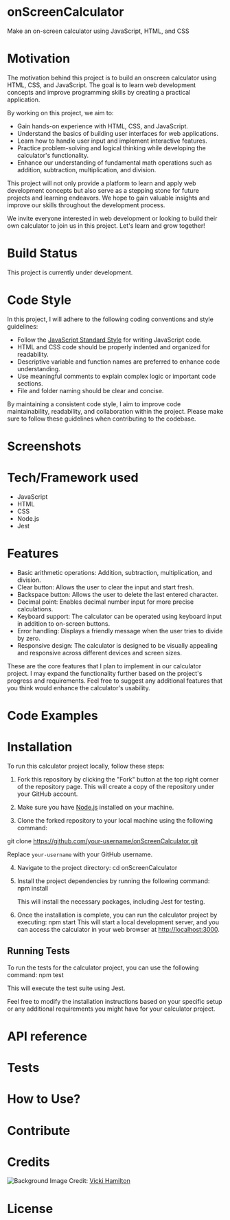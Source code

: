 # onScreenCalculator
Make an on-screen calculator using JavaScript, HTML, and CSS

# Motivation 
The motivation behind this project is to build an onscreen calculator using HTML, CSS, and JavaScript. The goal is to learn web development concepts and improve programming skills by creating a practical application.

By working on this project, we aim to:

- Gain hands-on experience with HTML, CSS, and JavaScript.
- Understand the basics of building user interfaces for web applications.
- Learn how to handle user input and implement interactive features.
- Practice problem-solving and logical thinking while developing the calculator's functionality.
- Enhance our understanding of fundamental math operations such as addition, subtraction, multiplication, and division.

This project will not only provide a platform to learn and apply web development concepts but also serve as a stepping stone for future projects and learning endeavors. We hope to gain valuable insights and improve our skills throughout the development process.

We invite everyone interested in web development or looking to build their own calculator to join us in this project. Let's learn and grow together!

# Build Status

This project is currently under development.

# Code Style
In this project, I will adhere to the following coding conventions and style guidelines:

- Follow the [JavaScript Standard Style](https://standardjs.com/) for writing JavaScript code.
- HTML and CSS code should be properly indented and organized for readability.
- Descriptive variable and function names are preferred to enhance code understanding.
- Use meaningful comments to explain complex logic or important code sections.
- File and folder naming should be clear and concise.

By maintaining a consistent code style, I aim to improve code maintainability, readability, and collaboration within the project. Please make sure to follow these guidelines when contributing to the codebase.

# Screenshots

# Tech/Framework used

- JavaScript
- HTML
- CSS
- Node.js
- Jest

# Features

- Basic arithmetic operations: Addition, subtraction, multiplication, and division.
- Clear button: Allows the user to clear the input and start fresh.
- Backspace button: Allows the user to delete the last entered character.
- Decimal point: Enables decimal number input for more precise calculations.
- Keyboard support: The calculator can be operated using keyboard input in addition to on-screen buttons.
- Error handling: Displays a friendly message when the user tries to divide by zero.
- Responsive design: The calculator is designed to be visually appealing and responsive across different devices and screen sizes.

These are the core features that I plan to implement in our calculator project. I may expand the functionality further based on the project's progress and requirements. Feel free to suggest any additional features that you think would enhance the calculator's usability.

# Code Examples

# Installation
To run this calculator project locally, follow these steps:

1. Fork this repository by clicking the "Fork" button at the top right corner of the repository page. This will create a copy of the repository under your GitHub account.

2. Make sure you have [Node.js](https://nodejs.org) installed on your machine.

3. Clone the forked repository to your local machine using the following command: 

git clone https://github.com/your-username/onScreenCalculator.git

Replace `your-username` with your GitHub username.

4. Navigate to the project directory: cd onScreenCalculator

5. Install the project dependencies by running the following command: npm install

   This will install the necessary packages, including Jest for testing.

6. Once the installation is complete, you can run the calculator project by executing: npm start
This will start a local development server, and you can access the calculator in your web browser at [http://localhost:3000](http://localhost:3000).

## Running Tests

To run the tests for the calculator project, you can use the following command: npm test


This will execute the test suite using Jest.

Feel free to modify the installation instructions based on your specific setup or any additional requirements you might have for your calculator project.


# API reference

# Tests

# How to Use? 

# Contribute

# Credits

![Background](https://pixabay.com/illustrations/sky-nature-clouds-fluffy-cirrus-7232494/)
Image Credit: [Vicki Hamilton](https://pixabay.com/users/flutie8211-17475707/)

# License




  